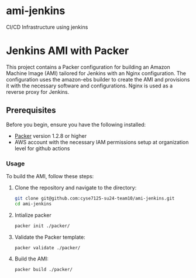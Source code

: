 # ami-jenkins
CI/CD Infrastructure using jenkins

# Jenkins AMI with Packer

This project contains a Packer configuration for building an Amazon Machine Image (AMI) tailored for Jenkins with an Nginx configuration. The configuration uses the amazon-ebs builder to create the AMI and provisions it with the necessary software and configurations. Nginx is used as a reverse proxy for Jenkins.

## Prerequisites

Before you begin, ensure you have the following installed:

- [Packer](https://www.packer.io/) version 1.2.8 or higher
- AWS account with the necessary IAM permissions setup at organization level for github actions

### Usage

To build the AMI, follow these steps:

1. Clone the repository and navigate to the directory:

    ```sh
    git clone git@github.com:cyse7125-su24-team10/ami-jenkins.git
    cd ami-jenkins
    ```
2. Intialize packer

    ```sh
    packer init ./packer/
    ```

3. Validate the Packer template:

    ```sh
    packer validate ./packer/
    ```

3. Build the AMI:

    ```sh
    packer build ./packer/
    ```
